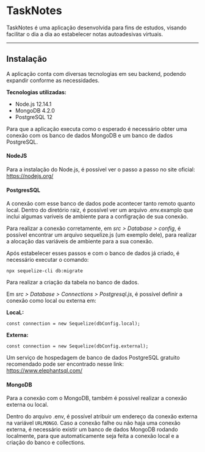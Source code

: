 # TaskNotes
TaskNotes é uma aplicação desenvolvida para fins de estudos, visando facilitar o dia a dia ao estabelecer notas autoadesivas virtuais. 

------------

## Instalação
A aplicação conta com diversas tecnologias em seu backend, podendo expandir conforme as necessidades.

**Tecnologias utilizadas:**
- Node.js 12.14.1
- MongoDB 4.2.0
- PostgreSQL 12

Para que a aplicação executa como o esperado é necessário obter uma conexão com os banco de dados MongoDB e um banco de dados PostgreSQL.

#### NodeJS
Para a instalação do Node.js, é possível ver o passo a passo no site oficial: https://nodejs.org/

#### PostgresSQL
A conexão com esse banco de dados pode acontecer tanto remoto quanto local. Dentro do diretório raiz, é possível ver um arquivo .env.examplo que inclui algumas variveis de ambiente para a configração de sua conexão.

Para realizar a conexão corretamente, em *src > Database > config*, é possível encontrar um arquivo sequelize.js (um exemplo dele), para realizar a alocação das variáveis de ambiente para a sua conexão.

Após estabelecer esses passos e com o banco de dados já criado, é necessário executar o comando:

``npx sequelize-cli db:migrate ``

Para realizar a criação da tabela no banco de dados.

Em *src > Database > Connections > Postgresql.js*, é possível definir a conexão como local ou externa em:

**LocaL:**

`` const connection = new Sequelize(dbConfig.local); ``

**Externa:**

`` const connection = new Sequelize(dbConfig.external); ``

Um serviço de hospedagem de banco de dados PostgreSQL gratuito recomendado pode ser encontrado nesse link:  https://www.elephantsql.com/

#### MongoDB
Para a conexão com o MongoDB, também é possível realizar a conexão externa ou local.

Dentro do arquivo .env, é possível atribuir um endereço da conexão externa na variável `URLMONGO`.  Caso a conexão falhe ou não haja uma conexão externa, é necessário existir um banco de dados MongoDB rodando localmente, para que automaticamente seja feita a conexão local e a criação do banco e collections.
